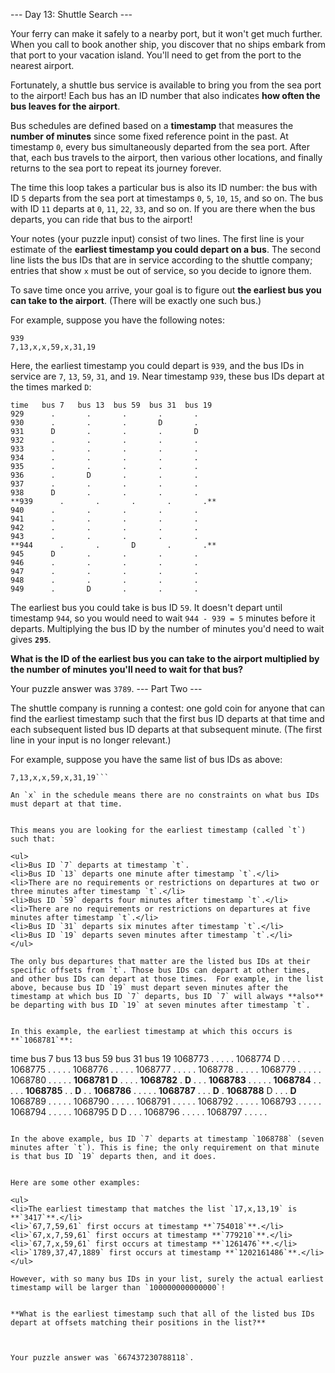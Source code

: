 --- Day 13: Shuttle Search ---

Your ferry can make it safely to a nearby port, but it won't get much further. When you call to book another ship, you discover that no ships embark from that port to your vacation island. You'll need to get from the port to the nearest airport.


Fortunately, a shuttle bus service is available to bring you from the sea port to the airport!  Each bus has an ID number that also indicates **how often the bus leaves for the airport**.


Bus schedules are defined based on a **timestamp** that measures the **number of minutes** since some fixed reference point in the past. At timestamp `0`, every bus simultaneously departed from the sea port. After that, each bus travels to the airport, then various other locations, and finally returns to the sea port to repeat its journey forever.


The time this loop takes a particular bus is also its ID number: the bus with ID `5` departs from the sea port at timestamps `0`, `5`, `10`, `15`, and so on. The bus with ID `11` departs at `0`, `11`, `22`, `33`, and so on. If you are there when the bus departs, you can ride that bus to the airport!


Your notes (your puzzle input) consist of two lines.  The first line is your estimate of the **earliest timestamp you could depart on a bus**. The second line lists the bus IDs that are in service according to the shuttle company; entries that show `x` must be out of service, so you decide to ignore them.


To save time once you arrive, your goal is to figure out **the earliest bus you can take to the airport**. (There will be exactly one such bus.)


For example, suppose you have the following notes:

```
939
7,13,x,x,59,x,31,19
```

Here, the earliest timestamp you could depart is `939`, and the bus IDs in service are `7`, `13`, `59`, `31`, and `19`. Near timestamp `939`, these bus IDs depart at the times marked `D`:

```
time   bus 7   bus 13  bus 59  bus 31  bus 19
929      .       .       .       .       .
930      .       .       .       D       .
931      D       .       .       .       D
932      .       .       .       .       .
933      .       .       .       .       .
934      .       .       .       .       .
935      .       .       .       .       .
936      .       D       .       .       .
937      .       .       .       .       .
938      D       .       .       .       .
**939      .       .       .       .       .**
940      .       .       .       .       .
941      .       .       .       .       .
942      .       .       .       .       .
943      .       .       .       .       .
**944      .       .       D       .       .**
945      D       .       .       .       .
946      .       .       .       .       .
947      .       .       .       .       .
948      .       .       .       .       .
949      .       D       .       .       .
```

The earliest bus you could take is bus ID `59`. It doesn't depart until timestamp `944`, so you would need to wait `944 - 939 = 5` minutes before it departs. Multiplying the bus ID by the number of minutes you'd need to wait gives **`295`**.


**What is the ID of the earliest bus you can take to the airport multiplied by the number of minutes you'll need to wait for that bus?**



Your puzzle answer was `3789`.
--- Part Two ---

The shuttle company is running a <span title="This is why you should never let me design a contest for a shuttle company.">contest</span>: one gold coin for anyone that can find the earliest timestamp such that the first bus ID departs at that time and each subsequent listed bus ID departs at that subsequent minute. (The first line in your input is no longer relevant.)


For example, suppose you have the same list of bus IDs as above:

```
7,13,x,x,59,x,31,19```

An `x` in the schedule means there are no constraints on what bus IDs must depart at that time.


This means you are looking for the earliest timestamp (called `t`) such that:

<ul>
<li>Bus ID `7` departs at timestamp `t`.
<li>Bus ID `13` departs one minute after timestamp `t`.</li>
<li>There are no requirements or restrictions on departures at two or three minutes after timestamp `t`.</li>
<li>Bus ID `59` departs four minutes after timestamp `t`.</li>
<li>There are no requirements or restrictions on departures at five minutes after timestamp `t`.</li>
<li>Bus ID `31` departs six minutes after timestamp `t`.</li>
<li>Bus ID `19` departs seven minutes after timestamp `t`.</li>
</ul>

The only bus departures that matter are the listed bus IDs at their specific offsets from `t`. Those bus IDs can depart at other times, and other bus IDs can depart at those times.  For example, in the list above, because bus ID `19` must depart seven minutes after the timestamp at which bus ID `7` departs, bus ID `7` will always **also** be departing with bus ID `19` at seven minutes after timestamp `t`.


In this example, the earliest timestamp at which this occurs is **`1068781`**:

```
time     bus 7   bus 13  bus 59  bus 31  bus 19
1068773    .       .       .       .       .
1068774    D       .       .       .       .
1068775    .       .       .       .       .
1068776    .       .       .       .       .
1068777    .       .       .       .       .
1068778    .       .       .       .       .
1068779    .       .       .       .       .
1068780    .       .       .       .       .
**1068781**    **D**       .       .       .       .
**1068782**    .       **D**       .       .       .
**1068783**    .       .       .       .       .
**1068784**    .       .       .       .       .
**1068785**    .       .       **D**       .       .
**1068786**    .       .       .       .       .
**1068787**    .       .       .       **D**       .
**1068788**    D       .       .       .       **D**
1068789    .       .       .       .       .
1068790    .       .       .       .       .
1068791    .       .       .       .       .
1068792    .       .       .       .       .
1068793    .       .       .       .       .
1068794    .       .       .       .       .
1068795    D       D       .       .       .
1068796    .       .       .       .       .
1068797    .       .       .       .       .
```

In the above example, bus ID `7` departs at timestamp `1068788` (seven minutes after `t`). This is fine; the only requirement on that minute is that bus ID `19` departs then, and it does.


Here are some other examples:

<ul>
<li>The earliest timestamp that matches the list `17,x,13,19` is **`3417`**.</li>
<li>`67,7,59,61` first occurs at timestamp **`754018`**.</li>
<li>`67,x,7,59,61` first occurs at timestamp **`779210`**.</li>
<li>`67,7,x,59,61` first occurs at timestamp **`1261476`**.</li>
<li>`1789,37,47,1889` first occurs at timestamp **`1202161486`**.</li>
</ul>

However, with so many bus IDs in your list, surely the actual earliest timestamp will be larger than `100000000000000`!


**What is the earliest timestamp such that all of the listed bus IDs depart at offsets matching their positions in the list?**



Your puzzle answer was `667437230788118`.